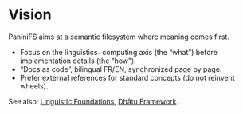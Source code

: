 # Vision

PaniniFS aims at a semantic filesystem where meaning comes first.

- Focus on the linguistics+computing axis (the “what”) before implementation details (the “how”).
- “Docs as code”, bilingual FR/EN, synchronized page by page.
- Prefer external references for standard concepts (do not reinvent wheels).

See also: [Linguistic Foundations](linguistic-foundations.md), [Dhātu Framework](dhatu-framework.md).
